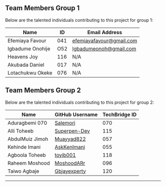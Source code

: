## Team Members Group 1
Below are the talented individuals contributing to this project for group 1:


| Name                  | ID   | Email Address                |
|-----------------------|------|------------------------------|
| Efemiaya Favour       | 041  | efemiayafavour@gmail.com     |
| Igbadume Onohije      | O52  | Igbadumeonoh@gmail.com       |
| Heavens Joy           | 116  | N/A                          |
| Akubada Daniel        | 017  | N/A                          |
| Lotachukwu Okeke      | 076  | N/A                          |





## Team Members Group 2
Below are the talented individuals contributing to this project for group 2:

| Name                | GitHub Username       | TechBridge ID |
|---------------------|-----------------------|---------------|
| Aduragbemi 070      | [Salemori](https://github.com/Salemori) | 070           |
| Alli Toheeb         | [Superpen-Dev](https://github.com/Superpen-Dev) | 115           |
| AbdulMuiz Jimoh     | [Muayyad822](https://github.com/Muayyad822) | 057           |
| Kehinde Imani       | [AskKenImani](https://github.com/AskKenImani) | 055           |
| Agboola Toheeb      | [toyib001](https://github.com/toyib001) | 118           |
| Raheem Moshood      | [MoshoodARr](https://github.com/MoshoodARr) | 096           |
| Taiwo Agbaje        | [Gbjayexperty](https://github.com/Gbjayexperty) | 120           |

---